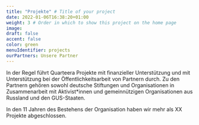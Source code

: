 ```yaml
---
title: "Projekte" # Title of your project
date: 2022-01-06T16:38:20+01:00
weight: 3 # Order in which to show this project on the home page
image:
draft: false
accent: false
color: green
menuIdentifier: projects
ourPartners: Unsere Partner
---
```


In der Regel führt Quarteera Projekte mit finanzieller Unterstützung und mit Unterstützung bei der Öffentlichkeitsarbeit von Partnern durch. Zu den Partnern gehören sowohl deutsche Stiftungen und Organisationen in Zusammenarbeit mit Aktivist*innen und gemeinnützigen Organisationen aus Russland und den GUS-Staaten.

In den 11 Jahren des Bestehens der Organisation haben wir mehr als XX Projekte abgeschlossen.
